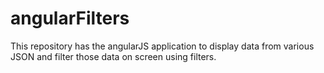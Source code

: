 # angularFilters

This repository has the angularJS application to display data from various JSON and filter those data on screen using filters.
